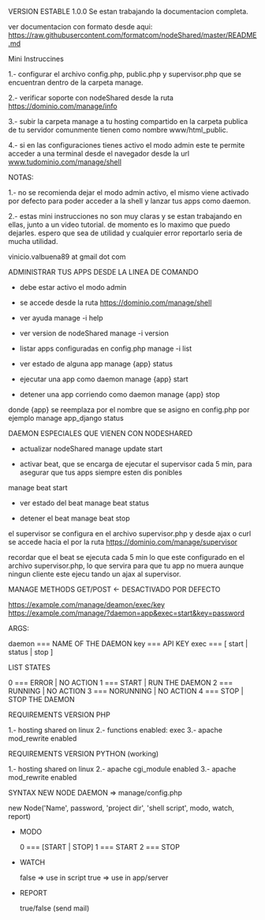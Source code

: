 VERSION ESTABLE 1.0.0
Se estan trabajando la documentacion completa.

ver documentacion con formato desde aqui:
<https://raw.githubusercontent.com/formatcom/nodeShared/master/README.md>

Mini Instruccines

  1.- configurar el archivo config.php, public.php y supervisor.php que se
  encuentran dentro de la carpeta manage.

  2.- verificar soporte con nodeShared desde la ruta https://dominio.com/manage/info

  3.- subir la carpeta manage a tu hosting compartido
  en la carpeta publica de tu servidor comunmente
  tienen como nombre www/html_public.

  4.- si en las configuraciones tienes activo el modo admin
  este te permite acceder a una terminal desde el navegador
  desde la url www.tudominio.com/manage/shell


NOTAS:

  1.- no se recomienda dejar el modo admin activo, el mismo viene
  activado por defecto para poder acceder a la shell y lanzar tus
  apps como daemon.

  2.- estas mini instrucciones no son muy claras y se estan
  trabajando en ellas, junto a un video tutorial. de momento
  es lo maximo que puedo dejarles. espero que sea de utilidad
  y cualquier error reportarlo seria de mucha utilidad.

  vinicio.valbuena89 at gmail dot com



ADMINISTRAR TUS APPS DESDE LA LINEA DE COMANDO

  - debe estar activo el modo admin
  - se accede desde la ruta https://dominio.com/manage/shell

  - ver ayuda
  manage -i help

  - ver version de nodeShared
  manage -i version

  - listar apps configuradas en config.php
  manage -i list

  - ver estado de alguna app
  manage {app} status

  - ejecutar una app como daemon
  manage {app} start

  - detener una app corriendo como daemon
  manage {app} stop

  donde {app} se reemplaza por el nombre que se asigno
  en config.php por ejemplo manage app_django status


DAEMON ESPECIALES QUE VIENEN CON NODESHARED

  - actualizar nodeShared
  manage update start

  - activar beat, que se encarga de ejecutar el supervisor
  cada 5 min, para asegurar que tus apps siempre esten dis
  ponibles

  manage beat start

  - ver estado del beat
  manage beat status

  - detener el beat
  manage beat stop

  el supervisor se configura en el archivo supervisor.php
  y desde ajax o curl se accede hacia el por la ruta
  https://dominio.com/manage/supervisor

  recordar que el beat se ejecuta cada 5 min lo que este
  configurado en el archivo supervisor.php, lo que servira
  para que tu app no muera aunque ningun cliente este ejecu
  tando un ajax al supervisor.


MANAGE METHODS GET/POST <- DESACTIVADO POR DEFECTO

  https://example.com/manage/deamon/exec/key
  https://example.com/manage/?daemon=app&exec=start&key=password

  ARGS:

  daemon === NAME OF THE DAEMON
  key    === API KEY
  exec   === [ start | status | stop ]


LIST STATES

  0 === ERROR     | NO ACTION
  1 === START     | RUN THE DAEMON
  2 === RUNNING   | NO ACTION
  3 === NORUNNING | NO ACTION
  4 === STOP      | STOP THE DAEMON

REQUIREMENTS VERSION PHP

  1.- hosting shared on linux
  2.- functions enabled: exec
  3.- apache mod_rewrite enabled


REQUIREMENTS VERSION PYTHON (working)

  1.- hosting shared on linux
  2.- apache cgi_module  enabled
  3.- apache mod_rewrite enabled



SYNTAX NEW NODE DAEMON => manage/config.php

  new Node('Name', password, 'project dir', 'shell script', modo, watch, report)

  - MODO

      0 === [START | STOP]
      1 ===      START
      2 ===      STOP

  - WATCH

      false => use in script
      true  => use in app/server

  - REPORT

      true/false (send mail)
